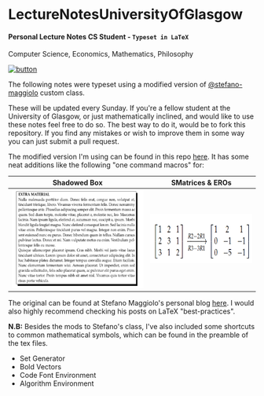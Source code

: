 # LectureNotesUniversityOfGlasgow


#### Personal Lecture Notes CS Student - `Typeset in LaTeX`

Computer Science, Economics, Mathematics, Philosophy


[![button](https://img.shields.io/badge/Say%20Thanks-!-1EAEDB.svg)](https://saythanks.io/to/Joe-a-d)



The following notes were typeset using a modified version of [@stefano-maggiolo](https://github.com/stefano-maggiolo) custom class.

These will be updated every Sunday. If you're a fellow student at the University of Glasgow, or just mathematically inclined, and would like to use these notes feel free to do so. The best way to do it, would be to fork this repository. If you find any mistakes or wish to improve them in some way you can just submit a pull request.

The modified version I'm using can be found in this repo [here](https://github.com/Joe-a-d/https://github.com/Joe-a-d/LectureNotesUniversityOfGlasgow/notes.cls). It has some neat additions like the following "one command macros" for:

Shadowed Box           |  SMatrices & EROs
:-------------------------:|:-------------------------:
<img src="/box.png" alt="Extra Material Box" width=400px height=200px> |  <img src="/mat.png" alt="Extra Material Box" width=300px height=100px/>



The original can be found at Stefano Maggiolo's personal blog [here](http://blog.poormansmath.net/files/notes.cls). I would also highly recommend checking his posts on LaTeX "best-practices".

**N.B:** Besides the mods to Stefano's class, I've also included some shortcuts to common mathematical symbols, which can be found in the preamble of the tex files.

- Set Generator 
- Bold Vectors
- Code Font Environment
- Algorithm Environment

